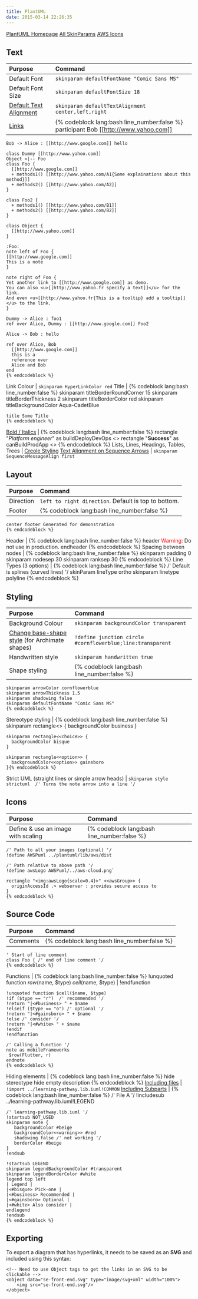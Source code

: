 ```yaml
---
title: PlantUML
date: 2015-03-14 22:26:35
---
```


[PlantUML Homepage](https://plantuml.com/)
[All SkinParams](https://plantuml-documentation.readthedocs.io/en/latest/formatting/all-skin-params.html)
[AWS Icons](https://github.com/awslabs/aws-icons-for-plantuml/tree/master/dist)

## Text

Purpose | Command
:------ | :------
Default Font | `skinparam defaultFontName "Comic Sans MS"`
Default Font Size | `skinparam defaultFontSize 18`
[Default Text Alignment](https://plantuml.com/skinparam) | `skinparam defaultTextAlignment center,left,right`
[Links](https://plantuml.com/link) | {% codeblock lang:bash line_number:false %}    participant Bob [[http://www.yahoo.com]]
    Bob -> Alice : [[http://www.google.com]] hello

    class Dummy [[http://www.yahoo.com]]
    Object <|-- Foo
    class Foo {
      [[http://www.google.com]]
      + methods1() [[http://www.yahoo.com/A1{Some explainations about this method}]]
      + methods2() [[http://www.yahoo.com/A2]]
    }
     
    class Foo2 {
      + methods1() [[http://www.yahoo.com/B1]]
      + methods2() [[http://www.yahoo.com/B2]]
    }
     
    class Object {
      [[http://www.yahoo.com]]
    }
    
    :Foo:
    note left of Foo {
    [[http://www.google.com]]
    This is a note
    }
    
    note right of Foo {
    Yet another link to [[http://www.google.com]] as demo.
    You can also <u>[[http://www.yahoo.fr specify a text]]</u> for the link.
    And even <u>[[http://www.yahoo.fr{This is a tooltip} add a tooltip]]</u> to the link.
    }

    Dummy -> Alice : foo1
    ref over Alice, Dummy : [[http://www.google.com]] Foo2
    
    Alice -> Bob : hello
    
    ref over Alice, Bob
      [[http://www.google.com]]
      this is a
      reference over
      Alice and Bob
    end
    {% endcodeblock %}
Link Colour | `skinparam HyperLinkColor red`
Title | {% codeblock lang:bash line_number:false %}
    skinparam titleBorderRoundCorner 15
    skinparam titleBorderThickness 2
    skinparam titleBorderColor red
    skinparam titleBackgroundColor Aqua-CadetBlue
    
    title Some Title
    {% endcodeblock %}
[Bold / Italics](https://plantuml.com/creole) | {% codeblock lang:bash line_number:false %}
    rectangle "<i>Platform engineer</i>" as buildDeployDevOps <<role>>
    rectangle "**Success**" as canBuildProdApp <<success>>
    {% endcodeblock %}
Lists, Lines, Headings, Tables, Trees | [Creole Styling](https://plantuml.com/creole)
[Text Alignment on Sequence Arrows](https://forum.plantuml.net/8626/align-text-on-arrows-of-sequence-digrams?show=8626#q8626) | `skinparam SequenceMessageAlign first`
                                         
    
    
## Layout

Purpose | Command
:------ | :------
Direction | `left to right direction`. Default is top to bottom.
Footer | {% codeblock lang:bash line_number:false %}
    center footer Generated for demonstration
    {% endcodeblock %}
Header | {% codeblock lang:bash line_number:false %}
    header
    <font color=red>Warning:</font>
    Do not use in production.
    endheader
    {% endcodeblock %}
Spacing between nodes | {% codeblock lang:bash line_number:false %}
                        skinparam padding 0
                        skinparam nodesep 30
                        skinparam ranksep 30
                        {% endcodeblock %}
Line Types (3 options) | {% codeblock lang:bash line_number:false %}
    /' Default is splines (curved lines) '/
    skinParam lineType ortho
    skinparam linetype polyline
    {% endcodeblock %}

## Styling

Purpose | Command
:------ | :------
Background Colour | `skinparam backgroundColor transparent`
[Change base-shape style](https://plantuml.com/archimate-diagram) (for Archimate shapes) | `!define junction circle #cornflowerblue;line:transparent`
Handwritten style | `skinparam handwritten true`
Shape styling | {% codeblock lang:bash line_number:false %}
    skinparam arrowColor cornflowerblue
    skinparam arrowThickness 1.5
    skinparam shadowing false
    skinparam defaultFontName "Comic Sans MS"
    {% endcodeblock %}
Stereotype styling | {% codeblock lang:bash line_number:false %}    skinparam rectangle<<recomm>> {
      backgroundColor business
    }
    
    skinparam rectangle<<choice>> {
      backgroundColor bisque
    }
    
    skinparam rectangle<<option>> {
      backgroundColor<<option>> gainsboro
    }{% endcodeblock %}
Strict UML (straight lines or simple arrow heads) | `skinparam style strictuml  /' Turns the note arrow into a line '/`

## Icons

Purpose | Command
:------ | :------
Define & use an image with scaling | {% codeblock lang:bash line_number:false %} 
    /' Path to all your images (optional) '/
    !define AWSPuml ../plantuml/lib/aws/dist
    
    /' Path relative to above path '/
    !define awsLogo AWSPuml/../aws-cloud.png`
    
    rectangle "<img:awsLogo{scale=0.4}>" <<awsGroup>> {    
      originAccessId .> webserver : provides secure access to
    }
    {% endcodeblock %}
    
## Source Code

Purpose | Command
:------ | :------
Comments | {% codeblock lang:bash line_number:false %}
    ' Start of line comment
    class Foo { /' end of line comment '/
    {% endcodeblock %}
Functions | {% codeblock lang:bash line_number:false %}
    !unquoted function $row($name, $type)
    $cell($name, $type) |
    !endfunction
    
    !unquoted function $cell($name, $type)
    !if ($type == "r")  /' recommended '/
    !return "|<#business> " + $name
    !elseif ($type == "o") /' optional '/
    !return "|<#gainsboro> " + $name
    !else /' consider '/
    !return "|<#white> " + $name
    !endif
    !endfunction
    
    /' Calling a function '/
    note as mobileFrameworks
     $row(Flutter, r)
    endnote    
    {% endcodeblock %}
Hiding elements | {% codeblock lang:bash line_number:false %}
    hide stereotype
    hide empty description
    {% endcodeblock %}
[Including files](https://plantuml.com/preprocessing) | `!import ../learning-pathway.lib.iuml!COMMON`
[Including Subparts](https://plantuml.com/preprocessing) | {% codeblock lang:bash line_number:false %}
    /' File A '/
    !includesub ../learning-pathway.lib.iuml!LEGEND
    
    /' learning-pathway.lib.iuml '/
    !startsub NOT_USED
    skinparam note {
       backgroundColor #beige
       backgroundColor<<warning>> #red
       shadowing false /' not working '/
       borderColor #beige
    }
    !endsub
    
    !startsub LEGEND
    skinparam legendBackgroundColor #transparent
    skinparam legendBorderColor #white
    legend top left
    | Legend |
    |<#bisque> Pick-one |
    |<#business> Recommended |
    |<#gainsboro> Optional |
    |<#white> Also consider |
    endlegend
    !endsub
    {% endcodeblock %}

## Exporting

To export a diagram that has hyperlinks, it needs to be saved as an **SVG** and included using this syntax:
```
<!-- Need to use Object tags to get the links in an SVG to be clickable -->
<object data="se-front-end.svg" type="image/svg+xml" width="100%">
    <img src="se-front-end.svg"/>
</object>
```
